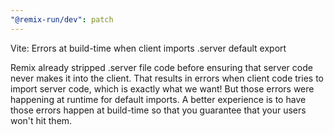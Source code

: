 ```yaml
---
"@remix-run/dev": patch
---
```


Vite: Errors at build-time when client imports .server default export

Remix already stripped .server file code before ensuring that server code never makes it into the client.
That results in errors when client code tries to import server code, which is exactly what we want!
But those errors were happening at runtime for default imports.
A better experience is to have those errors happen at build-time so that you guarantee that your users won't hit them.
